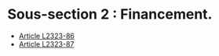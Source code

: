 # Sous-section 2 : Financement.

* [Article L2323-86](./LEGIARTI000006902022.md)
* [Article L2323-87](./LEGIARTI000006902023.md)
